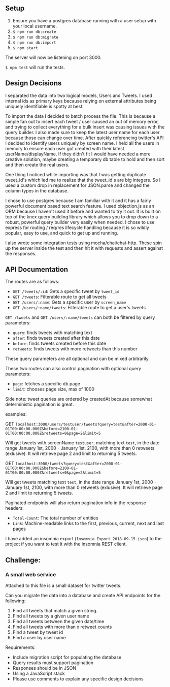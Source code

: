 ## Setup
1. Ensure you have a postgres database running with a user setup with your local username.
2. `$ npm run db:create`
3. `$ npm run db:migrate`
4. `$ npm run db:import`
5. `$ npm start`

The server will now be listening on port 3000.

`$ npm test` will run the tests.

## Design Decisions

I separated the data into two logical models, Users and Tweets. I used internal ids as primary keys because relying on external attributes being uniquely identifiable is spotty at best.

To import the data I decided to batch process the file. This is because a simple fan out to insert each tweet / user caused an out of memory error, and trying to collect everything for a bulk insert was causing issues with the query builder. I also made sure to keep the latest user name for each user because those can change over time. After quickly referencing twitter's API I decided to identify users uniquely by screen name. I held all the users in memory to ensure each user got created with their latest userName/displayName. If they didn't fit I would have needed a more creative solution, maybe creating a temporary db table to hold and then sort and then create the real users.

One thing I noticed while importing was that I was getting duplicate tweet_id's which led me to realize that the tweet_id's are big integers. So I used a custom drop in replacement for JSON.parse and changed the column types in the database.

I chose to use postgres because I am familiar with it and it has a fairly powerful document based text search feature. I used objection.js as an ORM because I haven't used it before and wanted to try it out. It is built on top of the knex query building library which allows you to drop down to a robust, powerful query builder very easily when needed. I chose to use express for routing / req/res lifecycle handling because it is so wildly popular, easy to use, and quick to get up and running.

I also wrote some integration tests using mocha/chai/chai-http. These spin up the server inside the test and then hit it with requests and assert against the responses.

## API Documentation

The routes are as follows:
* `GET /tweets/:id`: Gets a specific tweet by `tweet_id`
* `GET /tweets`: Filterable route to get all tweets
* `GET /users/:name`: Gets a specific user by `screen_name`
* `GET /users/:name/tweets`: Filterable route to get a user's tweets

`GET /tweets` and `GET /users/:name/tweets` can both be filtered by query parameters:
* `query`: finds tweets with matching text
* `after`: finds tweets created after this date
* `before`: finds tweets created before this date
* `retweets`: finds tweets with more retweets than this number

These query parameters are all optional and can be mixed arbitrarily.

These two routes can also control pagination with optional query parameters:
* `page`: fetches a specific db page
* `limit`: chooses page size, max of 1000

Side note: tweet queries are ordered by createdAt because somewhat deterministic pagination is great.

examples:

GET `localhost:3000/users/testuser/tweets?query=test&after=2000-01-01T00:00:00.000Z&before=2100-01-01T00:00:00.000Z&retweets=0&page=2&limit=5`

Will get tweets with screenName `testuser`, matching text `test`, in the date range January 1st, 2000 - January 1st, 2100, with more than 0 retweets (exlusive). It will retrieve page 2 and limit to returning 5 tweets.

GET `localhost:3000/tweets?query=test&after=2000-01-01T00:00:00.000Z&before=2100-01-01T00:00:00.000Z&retweets=0&page=2&limit=5`

Will get tweets matching text `test`, in the date range January 1st, 2000 - January 1st, 2100, with more than 0 retweets (exlusive). It will retrieve page 2 and limit to returning 5 tweets.

Paginated endpoints will also return pagination info in the response headers:
* `Total-Count`: The total number of entities
* `Link`: Machine-readable links to the first, previous, current, next and last pages

I have added an insomnia export (`Insomnia_Export_2018-09-15.json`) to the project if you want to test it with the insomnia REST client.

## Challenge: 
### A small web service
Attached to this file is a small dataset for twitter tweets.

Can you migrate the data into a database and create API endpoints for the following:

1. Find all tweets that match a given string.
2. Find all tweets by a given user name
3. Find all tweets between the given date/time
5. Find all tweets with more than x retweet counts
6. Find a tweet by tweet id
4. Find a user by user name

Requirements:
- Include migration script for populating the database
- Query results must support pagination
- Responses should be in JSON
- Using a JavaScript stack
- Please use comments to explain any specific design decisions
